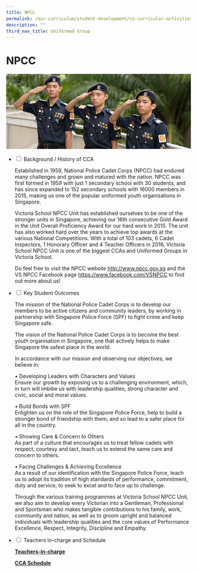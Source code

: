 ```yaml
---
title: NPCC
permalink: /our-curriculum/student-development/co-curricular-activities/uniformed-groups/npcc/
description: ""
third_nav_title: Uniformed Group
---
```

# **NPCC**

![](/images/NPCC.jpg)


<ul class="jekyllcodex_accordion">
  <li>
    <input type="checkbox" id="accordion1">
    <label for="accordion1">Background / History of CCA</label>
    <div>
      <p>Established in 1959, National Police Cadet Corps (NPCC) had endured many challenges and grown and matured with the nation. NPCC was first formed in 1959 with just 1 secondary school with 30 students, and has since expanded to 152 secondary schools with 16000 members in 2015, making us one of the popular uniformed youth organisations in Singapore.</p>
			<p>Victoria School NPCC Unit has established ourselves to be one of the stronger units in Singapore, achieving our 16th consecutive Gold Award in the Unit Overall Proficiency Award for our hard work in 2015. The unit has also worked hard over the years to achieve top awards at the various National Competitions. With a total of 103 cadets, 6 Cadet Inspectors, 1 Honorary Officer and 4 Teacher Officers in 2016, Victoria School NPCC Unit is one of the biggest CCAs and Uniformed Groups in Victoria School.</p>
			<p>Do feel free to visit the NPCC website <a href="http://www.npcc.gov.sg">http://www.npcc.gov.sg</a> and the VS NPCC Facebook page <a href="https://www.facebook.com/VSNPCC">https://www.facebook.com/VSNPCC</a> to find out more about us!</p>
    </div>
	</li>
	  <li>
    <input type="checkbox" id="accordion2">
    <label for="accordion2">Key Student Outcomes</label>
    <div>
			<p>The mission of the National Police Cadet Corps is to develop our members to be active citizens and community leaders, by working in partnership with Singapore Police Force (SPF) to fight crime and keep Singapore safe.</p>
			<p>The vision of the National Police Cadet Corps is to become the best youth organisation in Singapore, one that actively helps to make Singapore the safest place in the world.</p>
			<p>In accordance with our mission and observing our objectives, we believe in:</p>
			<p> • Developing Leaders with Characters and Values<br>Ensure our growth by exposing us to a challenging environment, which, in turn will imbibe us with leadership qualities, strong character and civic, social and moral values.</p>
		 <p> • Build Bonds with SPF<br>Enlighten us on the role of the Singapore Police Force, help to build a stronger bond of friendship with them, and so lead to a safer place for all in the country.</p>
			<p> • Showing Care & Concern to Others<br>As part of a culture that encourages us to treat fellow cadets with respect, courtesy and tact, teach us to extend the same care and concern to others.</p>
			<p> • Facing Challenges & Achieving Excellence<br>As a result of our identification with the Singapore Police Force, teach us to adopt its tradition of high standards of performance, commitment, duty and service, to seek to excel and to face up to challenge.</p>
			<p>Through the various training programmes at Victoria School NPCC Unit, we also aim to develop every Victorian into a Gentleman, Professional and Sportsman who makes tangible contributions to his family, work, community and nation, as well as to groom upright and balanced individuals with leadership qualities and the core values of Performance Excellence, Respect, Integrity, Discipline and Empathy.</p>
    </div>
	</li> 
	  <li>
    <input type="checkbox" id="accordion3">
    <label for="accordion3">Teachers in-charge and Schedule</label>
    <div>
			<p><a href="/our-people/staff/cca-teachers/"><b>Teachers-in-charge</b></a></p>
			<p><a href="/cca-schedule/"><b>CCA Schedule</b></a></p>
    </div>
	</li> 
</ul>